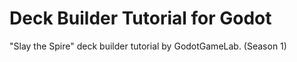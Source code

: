 # Deck Builder Tutorial for Godot

"Slay the Spire" deck builder tutorial by GodotGameLab. (Season 1)

